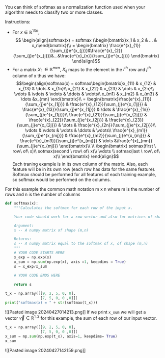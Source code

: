 You can think of softmax as a normalization function used when your algorithm needs to classify two or more classes.

Instructions:
- For $x \in \mathbb{R}^{1Xn}$,
$$ \begin{align}softmax(x) = softmax (\begin{bmatrix}x_1 & x_2 & ... & x_n\end{bmatrix})\\
= \begin{bmatrix} \frac{e^{x}_{1}}{\sum_{j}e^{x_{j}}}&\frac{e^{x}_{2}}{\sum_{j}e^{x_{j}}}&...&\frac{e^{x}_{n}}{\sum_{j}e^{x_{j}}}  \end{bmatrix} \end{align}$$
- For a matrix *X*: $\in \mathbb{R}^{mxn}$, $X_{ij}$ maps to the element in the $i^{th}$ row and $j^{th}$ column of x thus we have:
$$\begin{align}softmax(x) = softmax\begin{bmatrix}x_{11} & x_{12} & x_{13} & \dots & x_{1n}\\
x_{21} & x_{22} & x_{23} & \dots & x_{2n}\\
\vdots & \vdots & \vdots & \ddots & \vdots\\
x_{m1} & x_{m2} & x_{m3} & \dots &x_{mn}
\end{bmatrix}\\
= 
\begin{bmatrix}\frac{e^{x}_{11}}{\sum_{j}e^{x_{1j}}} & \frac{e^{x}_{12}}{\sum_{j}e^{x_{1j}}} & \frac{e^{x}_{13}}{\sum_{j}e^{x_{1j}}} & \dots & \frac{e^{x}_{1n}}{\sum_{j}e^{x_{1j}}}\\
\frac{e^{x}_{21}}{\sum_{j}e^{x_{2j}}} & \frac{e^{x}_{22}}{\sum_{j}e^{x_{2j}}} & \frac{e^{x}_{23}}{\sum_{j}e^{x_{2j}}} & \dots & \frac{e^{x}_{2n}}{\sum_{j}e^{x_{2j}}}\\
\vdots & \vdots & \vdots & \ddots & \vdots\\
\frac{e^{x}_{m1}}{\sum_{j}e^{x_{mj}}} & \frac{e^{x}_{m2}}{\sum_{j}e^{x_{mj}}} & \frac{e^{x}_{m3}}{\sum_{j}e^{x_{mj}}} & \dots &\frac{e^{x}_{mn}}{\sum_{j}e^{x_{mj}}}
\end{bmatrix}\\
\\
\begin{bmatrix}
sotmax(first \ row\ of\ x)\\
sotmax(second \ row\ of\ x)\\
\vdots \\
sotmax(last \ row\ of\ x)\\
\end{bmatrix}
\end{align}$$
Each traning example is in its own column of the matrix. Also, each feature will be in its own row (each row has data for the same feature).
Softmax should be performed for all features of each training example, so softmax would be performed on the columns.

For this example the common math notation m x n
where m is the number of rows and n is the number of columns

```Python
def softmax(x):
    """Calculates the softmax for each row of the input x.

    Your code should work for a row vector and also for matrices of shape (m,n).

    Argument:
    x -- A numpy matrix of shape (m,n)

    Returns:
    s -- A numpy matrix equal to the softmax of x, of shape (m,n)
    """
    # YOUR CODE STARTS HERE
    x_exp = np.exp(x)
    x_sum = np.sum(np.exp(x), axis =1, keepdims = True)
    s = x_exp/x_sum
    
    # YOUR CODE ENDS HERE
    
    return s

t_x = np.array([[9, 2, 5, 0, 0],
                [7, 5, 0, 0 ,0]])
print("softmax(x) = " + str(softmax(t_x)))

```

![[Pasted image 20240427014213.png]]
If we print `x_sum` we will get a vector $\vec{v} \in \mathbb{R}^{1,2}$ for this example, the sum of each row of our input vector.
```Python
t_x = np.array([[9, 2, 5, 0, 0],
                [7, 5, 0, 0 ,0]])
x_sum = np.sum(np.exp(t_x), axis=1, keepdims= True)
x_sum
```

![[Pasted image 20240427142159.png]]
